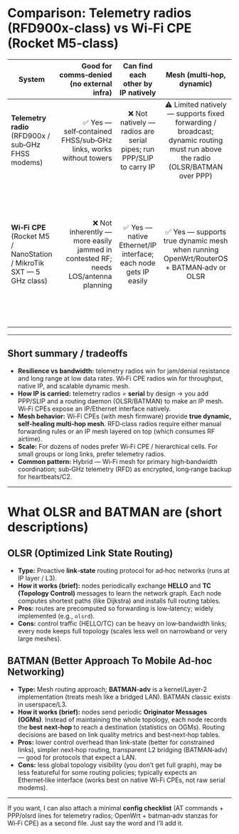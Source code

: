 # Comparison: Telemetry radios (RFD900x-class) vs Wi‑Fi CPE (Rocket M5‑class)

| System | Good for comms‑denied (no external infra) | Can find each other by **IP** natively | Mesh (multi‑hop, dynamic) | Typical throughput | Typical LOS range (ballpark) | Encryption / security | Best use case |
|---|---:|:---:|:---:|---:|---:|---:|---|
| **Telemetry radio** (RFD900x / sub‑GHz FHSS modems) | ✅ Yes — self‑contained FHSS/sub‑GHz links, works without towers | ❌ Not natively — radios are serial pipes; run PPP/SLIP to carry IP | ⚠️ Limited natively — supports fixed forwarding / broadcast; dynamic routing must run above the radio (OLSR/BATMAN over PPP) | **Low** — tens → a few hundred kbps | **Long** — tens of km at low bitrates (20–40+ km in ideal LOS) | ✅ Built‑in AES at radio layer (transparent) | Long‑range, low‑bandwidth C2/backup; comms‑denied resilience |
| **Wi‑Fi CPE** (Rocket M5 / NanoStation / MikroTik SXT — 5 GHz class) | ❌ Not inherently — more easily jammed in contested RF; needs LOS/antenna planning | ✅ Yes — native Ethernet/IP interface; each node gets IP easily | ✅ Yes — supports true dynamic mesh when running OpenWrt/RouterOS + BATMAN‑adv or OLSR | **High** — tens → hundreds of Mbps | **Medium → Long** — 0.5–2 km omni; 5–15 km with small directional panels; 20–50+ km with high‑gain dishes & towers (requires careful alignment) | ⚠️ Use WPA2/WPA3 or an overlay VPN (WireGuard); no radio‑level AES by default | High‑bandwidth swarm coordination, map/video sync, large dynamic meshes |

---

## Short summary / tradeoffs
- **Resilience vs bandwidth:** telemetry radios win for jam/denial resistance and long range at low data rates. Wi‑Fi CPE radios win for throughput, native IP, and scalable dynamic mesh.  
- **How IP is carried:** telemetry radios = **serial** by design → you add PPP/SLIP and a routing daemon (OLSR/BATMAN) to make an IP mesh. Wi‑Fi CPEs expose an IP/Ethernet interface natively.  
- **Mesh behavior:** Wi‑Fi CPEs (with mesh firmware) provide **true dynamic, self‑healing multi‑hop mesh**. RFD‑class radios require either manual forwarding rules or an IP mesh layered on top (which consumes RF airtime).  
- **Scale:** For dozens of nodes prefer Wi‑Fi CPE / hierarchical cells. For small groups or long links, prefer telemetry radios.  
- **Common pattern:** Hybrid — Wi‑Fi mesh for primary high‑bandwidth coordination; sub‑GHz telemetry (RFD) as encrypted, long‑range backup for heartbeats/C2.

---

# What OLSR and BATMAN are (short descriptions)

## OLSR (Optimized Link State Routing)
- **Type:** Proactive **link‑state** routing protocol for ad‑hoc networks (runs at IP layer / L3).  
- **How it works (brief):** nodes periodically exchange **HELLO** and **TC (Topology Control)** messages to learn the network graph. Each node computes shortest paths (like Dijkstra) and installs full routing tables.  
- **Pros:** routes are precomputed so forwarding is low‑latency; widely implemented (e.g., `olsrd`).  
- **Cons:** control traffic (HELLO/TC) can be heavy on low‑bandwidth links; every node keeps full topology (scales less well on narrowband or very large meshes).

## BATMAN (Better Approach To Mobile Ad‑hoc Networking)
- **Type:** Mesh routing approach; **BATMAN‑adv** is a kernel/Layer‑2 implementation (treats mesh like a bridged LAN). BATMAN classic exists in userspace/L3.  
- **How it works (brief):** nodes send periodic **Originator Messages (OGMs)**. Instead of maintaining the whole topology, each node records the **best next‑hop** to reach a destination (statistics on OGMs). Routing decisions are based on link quality metrics and best‑next‑hop tables.  
- **Pros:** lower control overhead than link‑state (better for constrained links), simpler next‑hop routing, transparent L2 bridging (BATMAN‑adv) — good for protocols that expect a LAN.  
- **Cons:** less global topology visibility (you don’t get full graph), may be less featureful for some routing policies; typically expects an Ethernet‑like interface (works best on native Wi‑Fi CPEs, not raw serial modems).

---

If you want, I can also attach a minimal **config checklist** (AT commands + PPP/olsrd lines for telemetry radios; OpenWrt + batman‑adv stanzas for Wi‑Fi CPE) as a second file. Just say the word and I’ll add it.